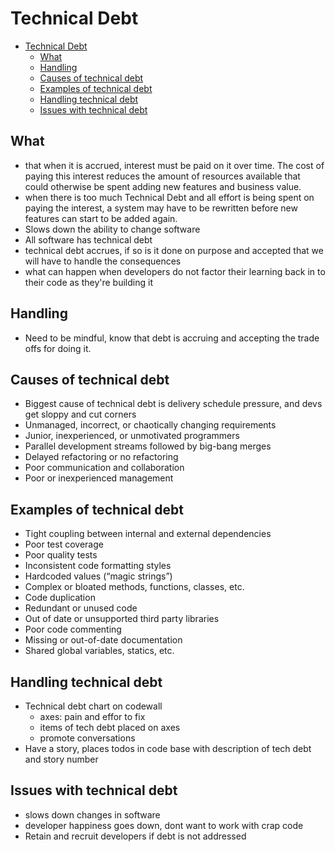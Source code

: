 # Technical Debt


- [Technical Debt](#technical-debt)
	- [What](#what)
	- [Handling](#handling)
	- [Causes of technical debt](#causes-of-technical-debt)
	- [Examples of technical debt](#examples-of-technical-debt)
	- [Handling technical debt](#handling-technical-debt)
	- [Issues with technical debt](#issues-with-technical-debt)

## What

- that when it is accrued, interest must be paid on it over time. The cost of paying this interest reduces the amount of resources available that could otherwise be spent adding new features and business value.
- when there is too much Technical Debt and all effort is being spent on paying the interest, a system may have to be rewritten before new features can start to be added again.
- Slows down the ability to change software
- All software has technical debt
- technical debt accrues, if so is it done on purpose and accepted that we will have to handle the consequences
- what can happen when developers do not factor their learning back in to their code as they're building it

## Handling

- Need to be mindful, know that debt is accruing and accepting the trade offs for doing it.


## Causes of technical debt

- Biggest cause of technical debt is delivery schedule pressure, and devs get sloppy and cut corners
- Unmanaged, incorrect, or chaotically changing requirements
- Junior, inexperienced, or unmotivated programmers
- Parallel development streams followed by big-bang merges
- Delayed refactoring or no refactoring
- Poor communication and collaboration
- Poor or inexperienced management

## Examples of technical debt

- Tight coupling between internal and external dependencies
- Poor test coverage
- Poor quality tests
- Inconsistent code formatting styles
- Hardcoded values (“magic strings”)
- Complex or bloated methods, functions, classes, etc.
- Code duplication
- Redundant or unused code
- Out of date or unsupported third party libraries
- Poor code commenting
- Missing or out-of-date documentation
- Shared global variables, statics, etc.

## Handling technical debt

- Technical debt chart on codewall
  - axes: pain and effor to fix
  - items of tech debt placed on axes
  - promote conversations
- Have a story, places todos in code base with description of tech debt and story number

## Issues with technical debt

- slows down changes in software
- developer happiness goes down, dont want to work with crap code
- Retain and recruit developers if debt is not addressed
